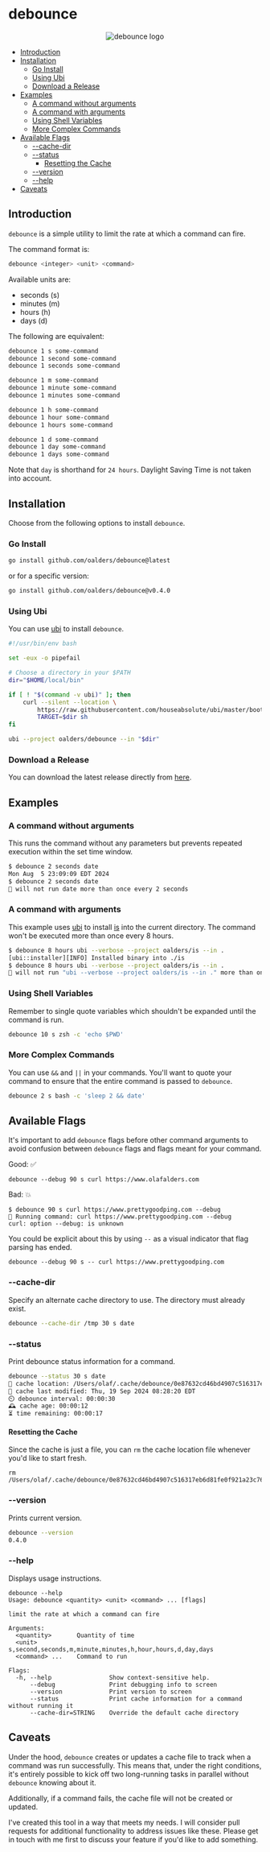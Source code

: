 # debounce

<p align="center">
  <img src="logo.jpeg" alt="debounce logo" />
</p>

<!-- vim-markdown-toc GFM -->

- [Introduction](#introduction)
- [Installation](#installation)
  - [Go Install](#go-install)
  - [Using Ubi](#using-ubi)
  - [Download a Release](#download-a-release)
- [Examples](#examples)
  - [A command without arguments](#a-command-without-arguments)
  - [A command with arguments](#a-command-with-arguments)
  - [Using Shell Variables](#using-shell-variables)
  - [More Complex Commands](#more-complex-commands)
- [Available Flags](#available-flags)
  - [--cache-dir](#--cache-dir)
  - [--status](#--status)
    - [Resetting the Cache](#resetting-the-cache)
  - [--version](#--version)
  - [--help](#--help)
- [Caveats](#caveats)

<!-- vim-markdown-toc -->

## Introduction

`debounce` is a simple utility to limit the rate at which a command can fire.

The command format is:

```bash
debounce <integer> <unit> <command>
```

Available units are:

- seconds (s)
- minutes (m)
- hours (h)
- days (d)

The following are equivalent:

```bash
debounce 1 s some-command
debounce 1 second some-command
debounce 1 seconds some-command
```

```bash
debounce 1 m some-command
debounce 1 minute some-command
debounce 1 minutes some-command
```

```bash
debounce 1 h some-command
debounce 1 hour some-command
debounce 1 hours some-command
```

```bash
debounce 1 d some-command
debounce 1 day some-command
debounce 1 days some-command
```

Note that `day` is shorthand for `24 hours`. Daylight Saving Time is not taken
into account.

## Installation

Choose from the following options to install `debounce`.

### Go Install

```bash
go install github.com/oalders/debounce@latest
```

or for a specific version:

```bash
go install github.com/oalders/debounce@v0.4.0
```

### Using Ubi

You can use [ubi](https://github.com/houseabsolute/ubi) to install `debounce`.

```bash
#!/usr/bin/env bash

set -eux -o pipefail

# Choose a directory in your $PATH
dir="$HOME/local/bin"

if [ ! "$(command -v ubi)" ]; then
    curl --silent --location \
        https://raw.githubusercontent.com/houseabsolute/ubi/master/bootstrap/bootstrap-ubi.sh |
        TARGET=$dir sh
fi

ubi --project oalders/debounce --in "$dir"
```

### Download a Release

You can download the latest release directly from
[here](https://github.com/oalders/debounce/releases).

## Examples

### A command without arguments

This runs the command without any parameters but prevents repeated execution
within the set time window.

```bash
$ debounce 2 seconds date
Mon Aug  5 23:09:09 EDT 2024
$ debounce 2 seconds date
🚥 will not run date more than once every 2 seconds
```

### A command with arguments

This example uses [ubi](https://github.com/houseabsolute/ubi) to install
[is](https://github.com/oalders/is) into the current directory. The command
won't be executed more than once every 8 hours.

```bash
$ debounce 8 hours ubi --verbose --project oalders/is --in .
[ubi::installer][INFO] Installed binary into ./is
$ debounce 8 hours ubi --verbose --project oalders/is --in .
🚥 will not run "ubi --verbose --project oalders/is --in ." more than once every 8 hours
```

### Using Shell Variables

Remember to single quote variables which shouldn't be expanded until the command
is run.

```bash
debounce 10 s zsh -c 'echo $PWD'
```

### More Complex Commands

You can use `&&` and `||` in your commands. You'll want to quote your command to
ensure that the entire command is passed to `debounce`.

```bash
debounce 2 s bash -c 'sleep 2 && date'
```

## Available Flags

It's important to add `debounce` flags before other command arguments to avoid
confusion between `debounce` flags and flags meant for your command.

Good: ✅

```shell
debounce --debug 90 s curl https://www.olafalders.com
```

Bad: 💥

```shell
$ debounce 90 s curl https://www.prettygoodping.com --debug
🚀 Running command: curl https://www.prettygoodping.com --debug
curl: option --debug: is unknown
```

You could be explicit about this by using `--` as a visual indicator that flag
parsing has ended.

```shell
debounce --debug 90 s -- curl https://www.prettygoodping.com
```

### --cache-dir

Specify an alternate cache directory to use. The directory must already exist.

```bash
debounce --cache-dir /tmp 30 s date
```

### --status

Print debounce status information for a command.

```bash
debounce --status 30 s date
📁 cache location: /Users/olaf/.cache/debounce/0e87632cd46bd4907c516317eb6d81fe0f921a23c7643018f21292894b470681
🚧 cache last modified: Thu, 19 Sep 2024 08:28:20 EDT
⏲️ debounce interval: 00:00:30
🕰️ cache age: 00:00:12
⏳ time remaining: 00:00:17
```

#### Resetting the Cache

Since the cache is just a file, you can `rm` the cache location file whenever
you'd like to start fresh.

```shell
rm /Users/olaf/.cache/debounce/0e87632cd46bd4907c516317eb6d81fe0f921a23c7643018f21292894b470681
```

### --version

Prints current version.

```bash
debounce --version
0.4.0
```

### --help

Displays usage instructions.

```text
debounce --help
Usage: debounce <quantity> <unit> <command> ... [flags]

limit the rate at which a command can fire

Arguments:
  <quantity>       Quantity of time
  <unit>           s,second,seconds,m,minute,minutes,h,hour,hours,d,day,days
  <command> ...    Command to run

Flags:
  -h, --help                Show context-sensitive help.
      --debug               Print debugging info to screen
      --version             Print version to screen
      --status              Print cache information for a command without running it
      --cache-dir=STRING    Override the default cache directory
```

## Caveats

Under the hood, `debounce` creates or updates a cache file to track when a
command was run successfully. This means that, under the right conditions, it's
entirely possible to kick off two long-running tasks in parallel without
`debounce` knowing about it.

Additionally, if a command fails, the cache file will not be created or updated.

I've created this tool in a way that meets my needs. I will consider pull
requests for additional functionality to address issues like these. Please get
in touch with me first to discuss your feature if you'd like to add something.
